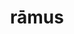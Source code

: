 ---
title: rāmus
meaning: branch
ch: four
pos: noun
stem: rām
genend: ī
abbgender: m.
abbgender2: masc.
gender: masculine
declension: second
---